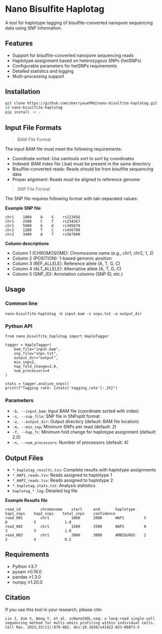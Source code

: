 # Nano Bisulfite Haplotag

A tool for haplotype tagging of bisulfite-converted nanopore sequencing data using SNP information.

## Features

- Support for bisulfite-converted nanopore sequencing reads
- Haplotype assignment based on heterozygous SNPs (hetSNPs)
- Configurable parameters for hetSNPs requirements
- Detailed statistics and logging
- Multi-processing support

## Installation

```bash
git clone https://github.com/sherryxuePKU/nano-bisulfite-haplotag.git
cd nano-bisulfite-haplotag
pip install -e .
```

## Input File Formats

> BAM File Format  

The input BAM file must meet the following requirements:

- Coordinate sorted: Use samtools sort to sort by coordinates
- Indexed: BAM index file (.bai) must be present in the same directory
- Bisulfite-converted reads: Reads should be from bisulfite sequencing data
- Proper alignment: Reads must be aligned to reference genome  

> SNP File Format

The SNP file requires following format with tab-separated values: 

**Example SNP file**

```
chr1    1000    A    G    rs123456
chr1    2500    C    T    rs234567
chr1    5000    G    A    rs345678
chr2    1200    T    C    rs456789
chr2    3400    A    T    rs567890
```

**Column descriptions**
- Column 1 (CHROMOSOME): Chromosome name (e.g., chr1, chr2, 1, 2)
- Column 2 (POSITION): 1-based genomic position
- Column 3 (REF_ALLELE): Reference allele (A, T, G, C)
- Column 4 (ALT_ALLELE): Alternative allele (A, T, G, C)
- Column 5 (SNP_ID): Annotation columns (SNP ID, etc.)

## Usage

### Common line

```
nano-bisulfite-haplotag -b input.bam -s snps.txt -o output_dir
```

### Python API

```
from nano_bisulfite_haplotag import HaploTagger

tagger = HaploTagger(
    bam_file="input.bam",
    snp_file="snps.txt",
    output_dir="output",
    min_snp=2,
    hap_fold_change=2.0,
    num_processors=4
)

stats = tagger.analyze_snps()
print(f"Tagging rate: {stats['tagging_rate']:.2%}")
```

### Parameters

* `-b, --input_bam`: Input BAM file (coordinate sorted with index)
* `-s, --snp_file`: SNP file in SNPsplit format
* `-o, --output_dir`: Output directory (default: BAM file location)
* `-m, --min_snp`: Minimum SNPs per read (default: 2)
* `-f, --hap_fc`: Minimum fold change for haplotype assignment (default: 2.0)
* `-n, --num_processors`: Number of processors (default: 4)

## Output Files

* `*_haplotag_results.tsv`: Complete results with haplotype assignments
* `*_HAP1_reads.tsv`: Reads assigned to haplotype 1
* `*_HAP2_reads.tsv`: Reads assigned to haplotype 2
* `*_haplotag_stats.txt`: Analysis statistics
* `haplotag_*.log`: Detailed log file

**Example Results file**

```
read_id         chromosome    start     end       haplotype    hap1_snps    hap2_snps    total_snps    confidence
read_001        chr1          1000      2000      HAP1         5            0            5             1.0
read_002        chr1          1500      2500      HAP2         0            3            3             1.0
read_003        chr1          2000      3000      AMBIGUOUS    2            2            4             0.5
```

## Requirements

* Python ≥3.7
* pysam ≥0.19.0
* pandas ≥1.3.0
* numpy ≥1.20.0

## Citation

If you use this tool in your research, please cite:

```
Lin J, Xue X, Wang Y, et al. scNanoCOOL-seq: a long-read single-cell sequencing method for multi-omics profiling within individual cells. Cell Res. 2023;33(11):879-882. doi:10.1038/s41422-023-00873-5
```
